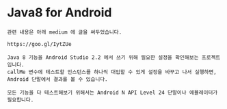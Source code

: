 # Java8 for Android
    관련 내용은 아래 medium 에 글을 써두었습니다.

    https://goo.gl/IytZUe

    Java 8 기능을 Android Studio 2.2 에서 쓰기 위해 필요한 설정을 확인해보는 프로젝트입니다.
    callMe 변수에 테스트할 인스턴스를 하나씩 대입할 수 있게 설정을 바꾸고 나서 실행하면,
    Android 단말에서 결과를 볼 수 있습니다.

    모든 기능을 다 테스트해보기 위해서는 Android N API Level 24 단말이나 에뮬레이터가 필요합니다.
